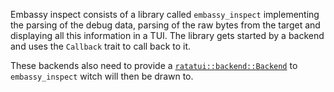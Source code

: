 Embassy inspect consists of a library called `embassy_inspect` implementing the parsing of the debug
data, parsing of the raw bytes from the target and displaying all this information in a TUI.
The library gets started by a backend and uses the `Callback` trait to call back to it.

These backends also need to provide a
[`ratatui::backend::Backend`](https://docs.rs/ratatui/latest/ratatui/backend/trait.Backend.html) to
`embassy_inspect` witch will then be drawn to.

